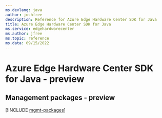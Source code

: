 ```yaml
---
ms.devlang: java
author: joshfree
description: Reference for Azure Edge Hardware Center SDK for Java
title: Azure Edge Hardware Center SDK for Java
ms.service: edgehardwarecenter
ms.author: jfree
ms.topic: reference
ms.data: 09/15/2022
---
```

# Azure Edge Hardware Center SDK for Java - preview

## Management packages - preview
[!INCLUDE [mgmt-packages](edge-hardware-center-mgmt-index.md)]